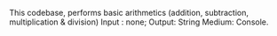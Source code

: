 This codebase, performs basic arithmetics (addition, subtraction, multiplication & division)
Input : none;
Output: String
Medium: Console.